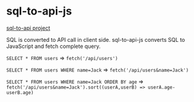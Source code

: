 # sql-to-api-js

[sql-to-api project](https://github.com/SQL-to-API/sql-to-api)

SQL is converted to API call in client side. sql-to-api-js converts SQL to JavaScript and fetch complete query.

`SELECT * FROM users` => `fetch('/api/users')`

`SELECT * FROM users WHERE name=Jack` => `fetch('/api/users&name=Jack')`

`SELECT * FROM users WHERE name=Jack ORDER BY age` => `fetch('/api/users&name=Jack').sort((userA,userB) => userA.age-userB.age)`

